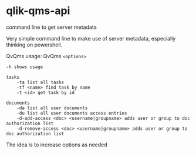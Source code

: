 qlik-qms-api
============

command line to get server metadata

Very simple command line to make use of server metadata, especially thinking on powershell.

QvQms usage: QvQms `<options>`

    -h shows usage
    
    tasks
        -ta list all tasks
        -tf <name> find task by name
        -t <id> get task by id

    documents
        -da list all user documents
        -du list all user documents access entries
        -d-add-access <doc> <username|groupname> adds user or group to doc authorization list
        -d-remove-access <doc> <username|groupname> adds user or group to doc authorization list
        
The idea is to increase options as needed

